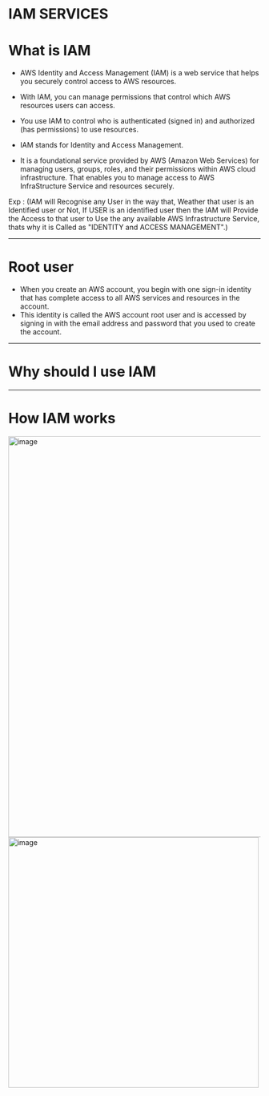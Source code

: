 # IAM SERVICES
# What is IAM
* AWS Identity and Access Management (IAM) is a web service that helps you securely control access to AWS resources.
* With IAM, you can manage permissions that control which AWS resources users can access.
* You use IAM to control who is authenticated (signed in) and authorized (has permissions) to use resources.

* IAM stands for Identity and Access Management. 
* It is a foundational service provided by AWS (Amazon Web Services) for managing users, groups, roles, and their permissions within AWS cloud infrastructure. That enables you to manage access to AWS InfraStructure Service and resources securely.

Exp : (IAM will Recognise any User in the way that, Weather that user is an Identified user or Not, If USER is an identified user then the IAM will Provide the Access to that user to Use the any available AWS Infrastructure Service, thats why it is Called as  "IDENTITY and ACCESS MANAGEMENT".)

----

# Root user
* When you create an AWS account, you begin with one sign-in identity that has complete access to all AWS services and resources in the account.
* This identity is called the AWS account root user and is accessed by signing in with the email address and password that you used to create the account.

----  
# Why should I use IAM
------
# How IAM works
<img width="800" alt="image" src="https://github.com/sumanthrao04/Learning/assets/68411350/ebc8f8cb-2101-438b-b793-cca7eca510ea">


<img width="500" alt="image" src="https://github.com/sumanthrao04/Learning/assets/68411350/01c6e05b-a69b-4feb-8787-d55b5008ac96">



